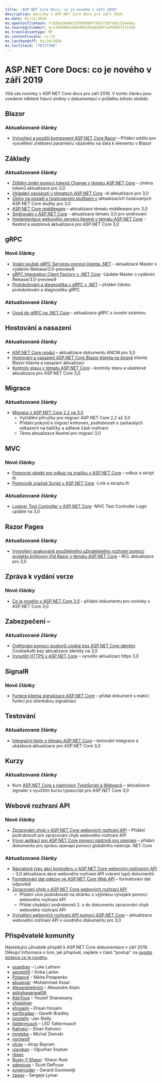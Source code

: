```yaml
---
title: 'ASP.NET Core Docs: co je nového v září 2019'
description: Novinky v ASP.NET Core docs pro září 2019.
ms.date: 01/21/2020
ms.openlocfilehash: fc826a29e0e23350d999f76617187e82c524e8ac
ms.sourcegitcommit: eca76bd065eb94386165a0269f1e95092f23fa58
ms.translationtype: MT
ms.contentlocale: cs-CZ
ms.lasthandoff: 01/24/2020
ms.locfileid: "76727390"
---
```

# <a name="aspnet-core-docs-whats-new-for-september-2019"></a>ASP.NET Core Docs: co je nového v září 2019

Vítá vás novinky v ASP.NET Core docs pro září 2019. V tomto článku jsou uvedené některé hlavní změny v dokumentaci v průběhu tohoto období.

## <a name="blazor"></a>Blazor

### <a name="updated-articles"></a>Aktualizované články

- [Vytvoření a použití komponent ASP.NET Core Razor](../blazor/components.md) – Přidání oddílu pro vysvětlení zřetězení parametru vázaného na data k elementu v Blazor

## <a name="fundamentals"></a>Základy

### <a name="updated-articles"></a>Aktualizované články

- [Zjištění změn pomocí tokenů Change v tématu ASP.NET Core](../fundamentals/change-tokens.md) – změna tokenů aktualizace pro 3,0
- [Vkládání závislostí v tématech ASP.NET Core](../fundamentals/dependency-injection.md) -di aktualizace pro 3,0
- [Úlohy na pozadí s hostovanými službami v](../fundamentals/host/hosted-services.md) aktualizacích hostovaných ASP.NET Core služby pro 3,0
- [ASP.NET Core middleware](../fundamentals/middleware/index.md) – aktualizace tématu middleware pro 3,0
- [Směrování v ASP.NET Core](../fundamentals/routing.md) – aktualizace tématu 3,0 pro směrování
- [Implementace webového serveru Kestrel v tématu ASP.NET Core](../fundamentals/servers/kestrel.md) -Kestrel a ukázková aktualizace pro ASP.NET Core 3,0

## <a name="grpc"></a>gRPC

### <a name="new-articles"></a>Nové články

- [Volání služeb gRPC Services pomocí klienta .NET](../grpc/client.md) – aktualizace Master s vydáním Release/3.0-preview9
- [gRPC Integration Client Factory v .NET Core](../grpc/clientfactory.md) -Update Master s vydáním Release/3.0-preview9
- [Protokolování a diagnostika v gRPC v .NET](../grpc/diagnostics.md) – přidání článku protokolování a diagnostiku gRPC

### <a name="updated-articles"></a>Aktualizované články

- [Úvod do gRPC na .NET Core](../grpc/index.md) – aktualizace gRPC s úvodní stránkou

## <a name="hosting-and-deployment"></a>Hostování a nasazení

### <a name="updated-articles"></a>Aktualizované články

- [ASP.NET Core modul](../host-and-deploy/aspnet-core-module.md) – aktualizace dokumentu ANCM pro 3,0
- [Hostování a nasazení ASP.NET Core Blazor klienta na straně](../host-and-deploy/blazor/client-side.md) klienta Blazor klienta a nasazení aktualizací
- [Kontroly stavu v tématu ASP.NET Core](../host-and-deploy/health-checks.md) – kontroly stavu a ukázkové aktualizace pro ASP.NET Core 3,0

## <a name="migration"></a>Migrace

### <a name="updated-articles"></a>Aktualizované články

- [Migrace z ASP.NET Core 2,2 na 3,0](../migration/22-to-30.md)
  - Vyčištění příručky pro migraci ASP.NET Core 2,2 až 3,0
  - Přidání pokynů k migraci knihoven, podrobností o zastaralých odkazech na balíčky a sdílené části rozhraní
  - Téma aktualizace Kestrel pro migraci 3,0

## <a name="mvc"></a>MVC

### <a name="new-articles"></a>Nové články

- [Pomocný objekt pro odkaz na značku v ASP.NET Core](../mvc/views/tag-helpers/built-in/link-tag-helper.md) – odkaz a skript th
- [Pomocník značek Script v ASP.NET Core](../mvc/views/tag-helpers/built-in/script-tag-helper.md) -Link a skriptu th

### <a name="updated-articles"></a>Aktualizované články

- [Logicer Test Controller v ASP.NET Core](../mvc/controllers/testing.md) -MVC Test Controller Logic update na 3,0

## <a name="razor-pages"></a>Razor Pages

### <a name="updated-articles"></a>Aktualizované články

- [Vytvoření opakovaně použitelného uživatelského rozhraní pomocí projektu knihovny tříd Razor v tématu ASP.NET Core](../razor-pages/ui-class.md) – RCL aktualizace pro 3,0

## <a name="release-notes"></a>Zpráva k vydání verze

### <a name="new-articles"></a>Nové články

- [Co je nového v ASP.NET Core 3,0](../release-notes/aspnetcore-3.0.md) – přidání dokumentu pro novinky v ASP.NET Core 3,0

## <a name="security"></a>Zabezpečení –

### <a name="updated-articles"></a>Aktualizované články

- [Ověřování pomocí souborů cookie bez ASP.NET Core identity](../security/authentication/cookie.md) CookieAuth bez aktualizace identity na 3,0
- [Vynutilit HTTPS v ASP.NET Core](../security/enforcing-ssl.md) – vynutilo aktualizaci https 3,0

## <a name="signalr"></a>SignalR

### <a name="new-articles"></a>Nové články

- [Funkce klienta signalizace ASP.NET Core](../signalr/client-features.md) – přidat dokument s maticí funkcí pro klientskou signalizaci

## <a name="testing"></a>Testování

### <a name="updated-articles"></a>Aktualizované články

- [Integrační testy v tématu ASP.NET Core](../test/integration-tests.md) – testování integrace a ukázková aktualizace pro ASP.NET Core 3,0

## <a name="tutorials"></a>Kurzy

### <a name="updated-articles"></a>Aktualizované články

- Kurz [ASP.NET Core s nástrojem TypeScript a Webpack](../tutorials/signalr-typescript-webpack.md) – aktualizace signaler s využitím kurzu typescript pro ASP.NET Core 3,0

## <a name="web-api"></a>Webové rozhraní API

### <a name="new-articles"></a>Nové články

- [Zpracování chyb v ASP.NET Core webových rozhraní API](../web-api/handle-errors.md) – Přidání podrobností pro zpracování chyb webového rozhraní API
- [Vývoj aplikací pro ASP.NET Core pomocí nástrojů pro openapi](../web-api/microsoft.dotnet-openapi.md) – přidání dokumentu pro správu openapi pomocí globálního nástroje .NET Core

### <a name="updated-articles"></a>Aktualizované články

- [Návratové typy akcí kontroleru v ASP.NET Core webovým rozhraním API](../web-api/action-return-types.md) – 3,0 aktualizace akce webového rozhraní API vrácení typů dokumentů
- [Formátování dat odezvy ve ASP.NET Core Web API](../web-api/advanced/formatting.md) – formátování dat odpovědi
- [Zpracování chyb v ASP.NET Core webových rozhraní API](../web-api/handle-errors.md)
  - Přidání více podrobností na stránku s výjimkou vývojáře pomocí webového rozhraní API
  - Přidat chybějící podrobnosti 2. x do dokumentu zpracování chyb webového rozhraní API
- [Vytváření webových rozhraní API pomocí ASP.NET Core](../web-api/index.md) – aktualizace webového rozhraní API v úvodního dokumentu pro 3,0

## <a name="community-contributors"></a>Přispěvatelé komunity

Následující uživatelé přispěli k ASP.NET Core dokumentace v září 2019. Děkuju! Informace o tom, jak přispívat, najdete v části "postup" na [úvodní stránce co je nového](index.yml).

- [guardrex](https://github.com/guardrex) – Luke Latham
- [serpent5](https://github.com/serpent5) – Kirka Larkin
- [Potapy4](https://github.com/Potapy4) – Nikita Potapenko
- [abuassar](https://github.com/abuassar) -Muhammad Assar
- [AlexandreArpin](https://github.com/AlexandreArpin) – Alexandre Arpin
- [ashishagarwal06](https://github.com/ashishagarwal06) 
- [AskYous](https://github.com/AskYous) – Yousef Shanawany
- [chipelmer](https://github.com/chipelmer) 
- [ehosaini](https://github.com/ehosaini) – Ehsan Hosaini
- [garfbradaz](https://github.com/garfbradaz) – Gareth Bradley
- [jonstelly](https://github.com/jonstelly) -Jan Stelly
- [jtattermusch](https://github.com/jtattermusch) – LED Tattermusch
- [Kahveci](https://github.com/kahveci) – Sinan Kahveci
- [mrgleba](https://github.com/mrgleba) – Michał Ziemski
- [noctwolf](https://github.com/noctwolf) 
- [olcay](https://github.com/olcay) – olcay Bayram
- [osoykan](https://github.com/osoykan) – Oğuzhan Soykan
- [rbsec](https://github.com/rbsec) 
- [Rusty-1-Shaun](https://github.com/rusty-1-shaun) -Shaun Rust
- [sdepouw](https://github.com/sdepouw) – Scott DePouw
- [synercoder](https://github.com/synercoder) – Gerard Gunnewijk
- [zaggy](https://github.com/zaggy) – Sergeje Lymar
